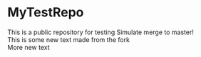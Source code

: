 # MyTestRepo
This is a public repository for testing
Simulate merge to master!
<br />
This is some new text made from the fork
<br />
More new text